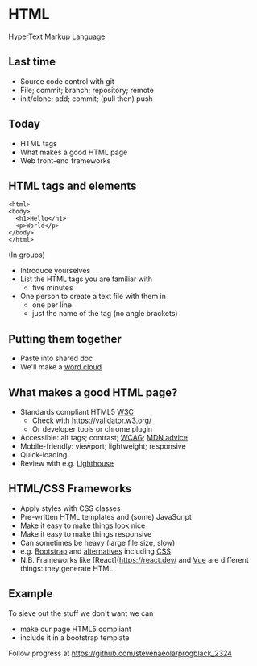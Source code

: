 

# HTML 
HyperText Markup Language


## Last time 


* Source code control with git
* File; commit; branch; repository; remote
* init/clone; add; commit; (pull then) push



## Today

* HTML tags
* What makes a good HTML page
* Web front-end frameworks


## HTML tags and elements

```
<html>
<body>
  <h1>Hello</h1>
  <p>World</p>
</body>
</html>
```


(In groups)

* Introduce yourselves
* List the HTML tags you are familiar with 
  - five minutes
* One person to create a text file with them in
  - one per line
  - just the name of the tag (no angle brackets)


## Putting them together

* Paste into shared doc
* We'll make a [word cloud](https://www.wordclouds.com/)


## What makes a good HTML page?


* Standards compliant HTML5 [W3C](https://www.w3.org/TR/html52/) 
  - Check with <https://validator.w3.org/>
  - Or developer tools or chrome plugin
* Accessible: alt tags; contrast; [WCAG](https://www.w3.org/TR/WCAG21/); [MDN advice](https://developer.mozilla.org/en-US/docs/Learn/Accessibility)
* Mobile-friendly: viewport; lightweight; responsive
* Quick-loading
* Review with e.g. [Lighthouse](https://developers.google.com/web/tools/lighthouse)



## HTML/CSS Frameworks

- Apply styles with CSS classes
- Pre-written HTML templates and (some) JavaScript
- Make it easy to make things look nice
- Make it easy to make things responsive
- Can sometimes be heavy (large file size, slow)
- e.g. [Bootstrap](https://getbootstrap.com/) and [alternatives](https://www.creative-tim.com/blog/educational-tech/bootstrap-alternatives/) including [CSS](https://colorlib.com/wp/free-css3-frameworks/)
- N.B. Frameworks like [React](https://react.dev/ and [Vue](https://vuejs.org/) are different things: they generate HTML


## Example

To sieve out the stuff we don't want we can

- make our page HTML5 compliant
- include it in a bootstrap template

Follow progress at <https://github.com/stevenaeola/progblack_2324>




